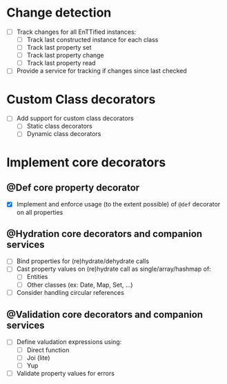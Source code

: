 # Change detection

- [ ] Track changes for all EnTTified instances:
  - [ ] Track last constructed instance for each class
  - [ ] Track last property set
  - [ ] Track last property change
  - [ ] Track last property read
- [ ] Provide a service for tracking if changes since last checked

# Custom Class decorators

- [ ] Add support for custom class decorators
  - [ ] Static class decorators
  - [ ] Dynamic class decorators

# Implement core decorators

## @Def core property decorator

- [x] Implement and enforce usage (to the extent possible) of `@def` decorator on all properties

## @Hydration core decorators and companion services

- [ ] Bind properties for (re)hydrate/dehydrate calls
- [ ] Cast property values on (re)hydrate call as single/array/hashmap of:
  - [ ] Entities
  - [ ] Other classes (ex: Date, Map, Set, ...)
- [ ] Consider handling circular references

## @Validation core decorators and companion services

- [ ] Define valudation expressions using:
  - [ ] Direct function
  - [ ] Joi (lite)
  - [ ] Yup
- [ ] Validate property values for errors
